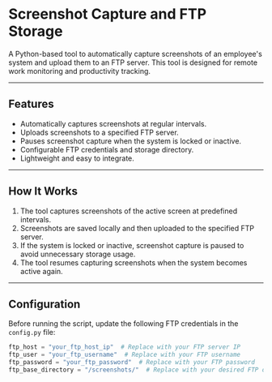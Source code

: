 # Screenshot Capture and FTP Storage

A Python-based tool to automatically capture screenshots of an employee's system and upload them to an FTP server. This tool is designed for remote work monitoring and productivity tracking.

---

## Features
- Automatically captures screenshots at regular intervals.
- Uploads screenshots to a specified FTP server.
- Pauses screenshot capture when the system is locked or inactive.
- Configurable FTP credentials and storage directory.
- Lightweight and easy to integrate.

---

## How It Works
1. The tool captures screenshots of the active screen at predefined intervals.
2. Screenshots are saved locally and then uploaded to the specified FTP server.
3. If the system is locked or inactive, screenshot capture is paused to avoid unnecessary storage usage.
4. The tool resumes capturing screenshots when the system becomes active again.

---

## Configuration
Before running the script, update the following FTP credentials in the `config.py` file:

```python
ftp_host = "your_ftp_host_ip"  # Replace with your FTP server IP
ftp_user = "your_ftp_username"  # Replace with your FTP username
ftp_password = "your_ftp_password"  # Replace with your FTP password
ftp_base_directory = "/screenshots/"  # Replace with your desired FTP directory

